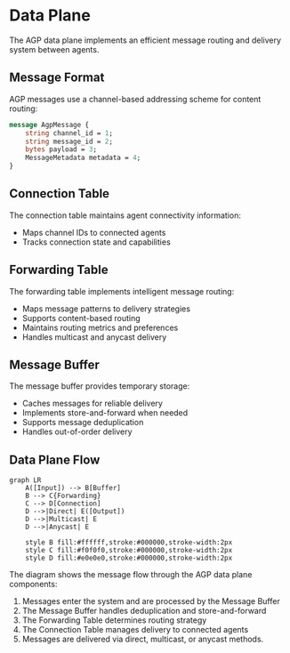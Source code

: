 # Data Plane

The AGP data plane implements an efficient message routing and delivery system between agents.

## Message Format

AGP messages use a channel-based addressing scheme for content routing:

```protobuf
message AgpMessage {
    string channel_id = 1;
    string message_id = 2;
    bytes payload = 3;
    MessageMetadata metadata = 4;
}
```

## Connection Table

The connection table maintains agent connectivity information:

- Maps channel IDs to connected agents
- Tracks connection state and capabilities

## Forwarding Table

The forwarding table implements intelligent message routing:

- Maps message patterns to delivery strategies
- Supports content-based routing
- Maintains routing metrics and preferences
- Handles multicast and anycast delivery

## Message Buffer

The message buffer provides temporary storage:

- Caches messages for reliable delivery
- Implements store-and-forward when needed
- Supports message deduplication
- Handles out-of-order delivery

## Data Plane Flow

```mermaid
graph LR
    A([Input]) --> B[Buffer]
    B --> C{Forwarding}
    C --> D[Connection]
    D -->|Direct| E([Output])
    D -->|Multicast| E
    D -->|Anycast| E

    style B fill:#ffffff,stroke:#000000,stroke-width:2px
    style C fill:#f0f0f0,stroke:#000000,stroke-width:2px
    style D fill:#e0e0e0,stroke:#000000,stroke-width:2px
```

The diagram shows the message flow through the AGP data plane components:

1. Messages enter the system and are processed by the Message Buffer
2. The Message Buffer handles deduplication and store-and-forward
3. The Forwarding Table determines routing strategy
4. The Connection Table manages delivery to connected agents
5. Messages are delivered via direct, multicast, or anycast methods.

